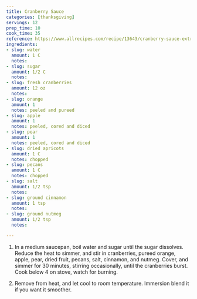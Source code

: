 ```yaml
---
title: Cranberry Sauce
categories: [thanksgiving]
servings: 12
prep_time: 10
cook_time: 35
reference: https://www.allrecipes.com/recipe/13643/cranberry-sauce-extraordinaire/
ingredients:
- slug: water
  amount: 1 C
  notes:
- slug: sugar
  amount: 1/2 C
  notes:
- slug: fresh cranberries
  amount: 12 oz
  notes:
- slug: orange
  amount: 1
  notes: peeled and pureed
- slug: apple
  amount: 1
  notes: peeled, cored and diced
- slug: pear
  amount: 1
  notes: peeled, cored and diced
- slug: dried apricots
  amount: 1 C
  notes: chopped
- slug: pecans
  amount: 1 C
  notes: chopped
- slug: salt
  amount: 1/2 tsp
  notes:
- slug: ground cinnamon
  amount: 1 tsp
  notes:
- slug: ground nutmeg
  amount: 1/2 tsp
  notes:

---
```


1. In a medium saucepan, boil water and sugar until the sugar dissolves. Reduce the heat to simmer, and stir in cranberries, pureed orange, apple, pear, dried fruit, pecans, salt, cinnamon, and nutmeg. Cover, and simmer for 30 minutes, stirring occasionally, until the cranberries burst. Cook below 4 on stove, watch for burning.

2. Remove from heat, and let cool to room temperature. Immersion blend it if you want it smoother.

